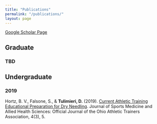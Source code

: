 ```yaml
---
title: "Publications"
permalink: "/publications/"
layout: page
---
```


[Google Scholar Page](https://scholar.google.com/citations?user=dgXjBkMAAAAJ&hl=en&oi=ao)

## Graduate 

### TBD



## Undergraduate 

### 2019

Hortz, B. V., Falsone, S., & **Tulimieri, D.** (2019). [Current Athletic Training Educational Preparation for Dry Needling](https://scholarworks.bgsu.edu/cgi/viewcontent.cgi?article=1158&context=jsmahs). Journal of Sports Medicine and Allied Health Sciences: Official Journal of the Ohio Athletic Trainers Association, 4(3), 5.

<!-- [Hortz, B. V., Falsone, S., & **Tulimieri, D.** (2019). Current Athletic Training Educational Preparation for Dry Needling. Journal of Sports Medicine and Allied Health Sciences: Official Journal of the Ohio Athletic Trainers Association, 4(3), 5.](https://scholarworks.bgsu.edu/cgi/viewcontent.cgi?article=1158&context=jsmahs) -->
